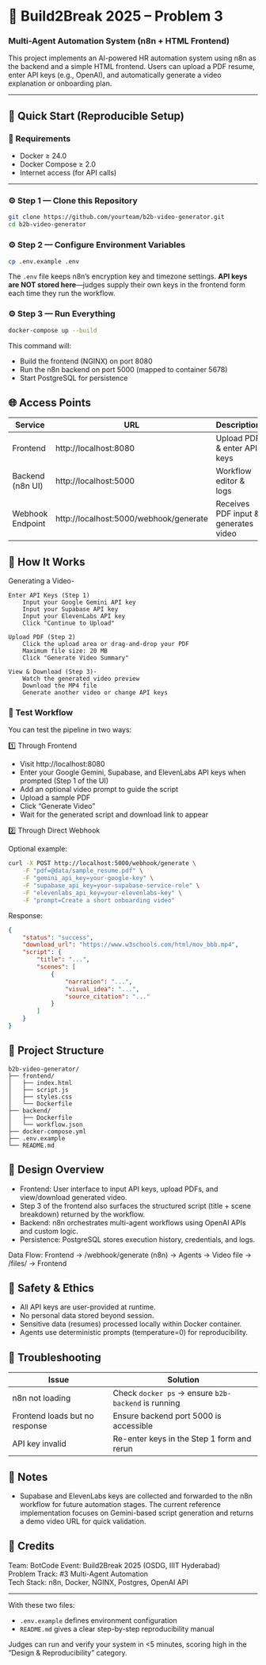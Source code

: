 # 🧠 Build2Break 2025 – Problem 3
### Multi-Agent Automation System (n8n + HTML Frontend)

This project implements an AI-powered HR automation system using n8n as the backend and a simple HTML frontend.
Users can upload a PDF resume, enter API keys (e.g., OpenAI), and automatically generate a video explanation or onboarding plan.

---

## 🚀 Quick Start (Reproducible Setup)

### 🧩 Requirements
- Docker ≥ 24.0
- Docker Compose ≥ 2.0
- Internet access (for API calls)

---

### ⚙️ Step 1 — Clone this Repository

```bash
git clone https://github.com/yourteam/b2b-video-generator.git
cd b2b-video-generator
```

### ⚙️ Step 2 — Configure Environment Variables

```bash
cp .env.example .env
```

The `.env` file keeps n8n’s encryption key and timezone settings. **API keys are NOT stored here**—judges supply their own keys in the frontend form each time they run the workflow.

### ⚙️ Step 3 — Run Everything

```bash
docker-compose up --build
```

This command will:

- Build the frontend (NGINX) on port 8080
- Run the n8n backend on port 5000 (mapped to container 5678)
- Start PostgreSQL for persistence

## 🌐 Access Points

| Service | URL | Description |
| --- | --- | --- |
| Frontend | http://localhost:8080 | Upload PDF & enter API keys |
| Backend (n8n UI) | http://localhost:5000 | Workflow editor & logs |
| Webhook Endpoint | http://localhost:5000/webhook/generate | Receives PDF input & generates video |

## 🧩 How It Works

Generating a Video-
	
	Enter API Keys (Step 1)
		Input your Google Gemini API key
		Input your Supabase API key
		Input your ElevenLabs API key
		Click "Continue to Upload"

	Upload PDF (Step 2)
		Click the upload area or drag-and-drop your PDF
		Maximum file size: 20 MB
		Click "Generate Video Summary"

	View & Download (Step 3)-
		Watch the generated video preview
		Download the MP4 file
		Generate another video or change API keys

### 🧪 Test Workflow

You can test the pipeline in two ways:

1️⃣ Through Frontend

- Visit http://localhost:8080
- Enter your Google Gemini, Supabase, and ElevenLabs API keys when prompted (Step 1 of the UI)
- Add an optional video prompt to guide the script
- Upload a sample PDF
- Click “Generate Video”
- Wait for the generated script and download link to appear

2️⃣ Through Direct Webhook

Optional example:

```bash
curl -X POST http://localhost:5000/webhook/generate \
	-F "pdf=@data/sample_resume.pdf" \
	-F "gemini_api_key=your-google-key" \
	-F "supabase_api_key=your-supabase-service-role" \
	-F "elevenlabs_api_key=your-elevenlabs-key" \
	-F "prompt=Create a short onboarding video"
```

Response:

```json
{
	"status": "success",
	"download_url": "https://www.w3schools.com/html/mov_bbb.mp4",
	"script": {
		"title": "...",
		"scenes": [
			{
				"narration": "...",
				"visual_idea": "...",
				"source_citation": "..."
			}
		]
	}
}
```

## 📂 Project Structure

```
b2b-video-generator/
├── frontend/
│   ├── index.html
│   ├── script.js
│   ├── styles.css
│   └── Dockerfile
├── backend/
│   ├── Dockerfile
│   └── workflow.json
├── docker-compose.yml
├── .env.example
└── README.md
```

## 🧠 Design Overview

- Frontend: User interface to input API keys, upload PDFs, and view/download generated video.
- Step 3 of the frontend also surfaces the structured script (title + scene breakdown) returned by the workflow.
- Backend: n8n orchestrates multi-agent workflows using OpenAI APIs and custom logic.
- Persistence: PostgreSQL stores execution history, credentials, and logs.

Data Flow: Frontend → /webhook/generate (n8n) → Agents → Video file → /files/ → Frontend

## 🔐 Safety & Ethics

- All API keys are user-provided at runtime.
- No personal data stored beyond session.
- Sensitive data (resumes) processed locally within Docker container.
- Agents use deterministic prompts (temperature=0) for reproducibility.

## 🧰 Troubleshooting

| Issue | Solution |
| --- | --- |
| n8n not loading | Check `docker ps` → ensure `b2b-backend` is running |
| Frontend loads but no response | Ensure backend port 5000 is accessible |
| API key invalid | Re-enter keys in the Step 1 form and rerun |

## 📌 Notes

- Supabase and ElevenLabs keys are collected and forwarded to the n8n workflow for future automation stages. The current reference implementation focuses on Gemini-based script generation and returns a demo video URL for quick validation.

## 🏁 Credits

Team: BotCode
Event: Build2Break 2025 (OSDG, IIIT Hyderabad)  
Problem Track: #3 Multi-Agent Automation  
Tech Stack: n8n, Docker, NGINX, Postgres, OpenAI API

---

With these two files:

- `.env.example` defines environment configuration
- `README.md` gives a clear step-by-step reproducibility manual

Judges can run and verify your system in <5 minutes, scoring high in the “Design & Reproducibility” category.


